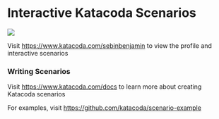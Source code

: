 # Interactive Katacoda Scenarios

[![](http://shields.katacoda.com/katacoda/sebinbenjamin/count.svg)](https://www.katacoda.com/sebinbenjamin "Get your profile on Katacoda.com")

Visit https://www.katacoda.com/sebinbenjamin to view the profile and interactive scenarios

### Writing Scenarios
Visit https://www.katacoda.com/docs to learn more about creating Katacoda scenarios

For examples, visit https://github.com/katacoda/scenario-example
